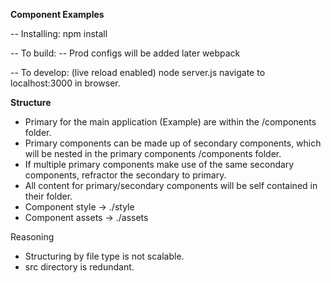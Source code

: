 **Component Examples**

-- Installing:
npm install

-- To build:
-- Prod configs will be added later
webpack

-- To develop: (live reload enabled)
node server.js
navigate to localhost:3000 in browser.

**Structure**
- Primary for the main application (Example) are within the /components folder.
- Primary components can be made up of secondary components, which will be nested in the primary components /components folder.
- If multiple primary components make use of the same secondary components, refractor the secondary to primary.
- All content for primary/secondary components will be self contained in their folder.
- Component style -> ./style
- Component assets -> ./assets

Reasoning
- Structuring by file type is not scalable.
- src directory is redundant.